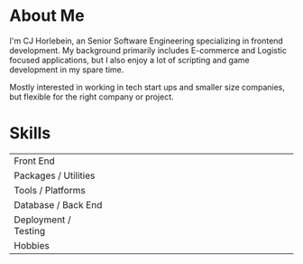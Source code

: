 # About Me

I'm CJ Horlebein, an Senior Software Engineering specializing in frontend development. My background primarily includes E-commerce and Logistic focused applications, but I also enjoy a lot of scripting and game development in my spare time.

Mostly interested in working in tech start ups and smaller size companies, but flexible for the right company or project.

# Skills
<table>
  <link
    rel="stylesheet"
    type="text/css"
    href="https://cdn.jsdelivr.net/gh/devicons/devicon@latest/devicon.min.css"
  />
	<style>
		i {
			font-size: 48px;
			margin: 8px;
		}
		.tooltip {
			position: relative;
			display: inline-block;
		}
		.tooltip .tooltiptext {
			background-color: black;
			border-radius: 12px;
			color: #fff;
			padding: 12px;
			position: absolute;
			text-align: center;
			visibility: hidden;
			width: 120px;
			z-index: 1;
		}
		.tooltip:hover .tooltiptext {
			visibility: visible;
		}
	</style>
  <tbody>
    <tr>
      <td>Front End</td>
      <td>
        <div class="tooltip"><i class="devicon-bootstrap-plain colored" ></i><span class="tooltiptext">Bootstrap</span></div>
        <div class="tooltip"><i class="devicon-axios-plain colored" /></i><span class="tooltiptext">Axios</span></div>
        <div class="tooltip"><i class="devicon-gatsby-plain colored" /></i><span class="tooltiptext">Gatsby</span></div>
        <div class="tooltip"><i class="devicon-css3-plain colored" /></i><span class="tooltiptext">Css3</span></div>
        <div class="tooltip"><i class="devicon-react-plain colored" /></i><span class="tooltiptext">ReactJS</span></div>
        <div class="tooltip"><i class="devicon-reactrouter-plain colored" /></i><span class="tooltiptext">React Router</span></div>
        <div class="tooltip"><i class="devicon-javascript-plain colored colored" /></i><span class="tooltiptext">javascript</span></div>
        <div class="tooltip"><i class="devicon-tailwindcss-plain colored" /></i><span class="tooltiptext">Tailwind css</span></div>
        <div class="tooltip"><i class="devicon-svelte-plain colored" /></i><span class="tooltiptext">Svelte</span></div>
        <div class="tooltip"><i class="devicon-storybook-plain colored" /></i><span class="tooltiptext">Storybook</span></div>
        <div class="tooltip"><i class="devicon-sass-plain colored" /></i><span class="tooltiptext">Sass</span></div>
        <div class="tooltip"><i class="devicon-redux-plain colored" /></i><span class="tooltiptext">Redux.JS</span></div>
        <div class="tooltip"><i class="devicon-solidjs-plain colored" /></i><span class="tooltiptext">Solid.JS</span></div>
        <div class="tooltip"><i class="devicon-materialui-plain colored" /></i><span class="tooltiptext">MaterialIO</span></div>
        <div class="tooltip"><i class="devicon-typescript-plain colored" /></i><span class="tooltiptext">Typescript</span></div>
      </td>
    </tr>
    <tr>
      <td>Packages / Utilities</td>
      <td>
        <div class="tooltip"><i class="devicon-eslint-plain colored" /></i><span class="tooltiptext">Eslint</span></div>
        <div class="tooltip"><i class="devicon-git-plain colored" /></i><span class="tooltiptext">Git</span></div>
        <div class="tooltip"><i class="devicon-github-plain colored" /></i><span class="tooltiptext">Github</span></div>
        <div class="tooltip"><i class="devicon-gitlab-plain colored" /></i><span class="tooltiptext">Gitlab</span></div>
        <div class="tooltip"><i class="devicon-npm-plain colored" /></i><span class="tooltiptext">npm</span></div>
        <div class="tooltip"><i class="devicon-yarn-plain colored" /></i><span class="tooltiptext">Yarn</span></div>
        <div class="tooltip"><i class="devicon-json-plain colored" /></i><span class="tooltiptext">JSON</span></div>
        <div class="tooltip"><i class="devicon-yaml-plain colored" /></i><span class="tooltiptext">YAML</span></div>
        <div class="tooltip"><i class="devicon-lodash-plain colored" /></i><span class="tooltiptext">Lodash</span></div>
        <div class="tooltip"><i class="devicon-markdown-plain colored" /></i><span class="tooltiptext">Markdown</span></div>
        <div class="tooltip"><i class="devicon-neovim-plain colored" /></i><span class="tooltiptext">Neovim</span></div>
        <div class="tooltip"><i class="devicon-nodemon-plain colored" /></i><span class="tooltiptext">Nodemon</span></div>
        <div class="tooltip"><i class="devicon-oauth-plain colored" /></i><span class="tooltiptext">OAuth</span></div>
      </td>
    </tr>
    <tr>
      <td>Tools / Platforms</td>
      <td>
        <div class="tooltip"><i class="devicon-ubuntu-plain colored" /></i><span class="tooltiptext">Ubuntu</span></div>
        <div class="tooltip"><i class="devicon-apple-plain colored" /></i><span class="tooltiptext">Apple</span></div>
        <div class="tooltip"><i class="devicon-windows11-plain colored" /></i><span class="tooltiptext">Windows 11</span></div>
        <div class="tooltip"><i class="devicon-figma-plain colored" /></i><span class="tooltiptext">Figma</span></div>
        <div class="tooltip"><i class="devicon-firefox-plain colored" /></i><span class="tooltiptext">Firefox</span></div>
        <div class="tooltip"><i class="devicon-chrome-plain colored" /></i><span class="tooltiptext">Chrome</span></div>
        <div class="tooltip"><i class="devicon-intellij-plain colored" /></i><span class="tooltiptext">IntelliJ</span></div>
        <div class="tooltip"><i class="devicon-vscode-plain colored" /></i><span class="tooltiptext">VS Code</span></div>
        <div class="tooltip"><i class="devicon-trello-plain colored" /></i><span class="tooltiptext">Trello</span></div>
        <div class="tooltip"><i class="devicon-jira-plain colored" /></i><span class="tooltiptext">Jira</span></div>
        <div class="tooltip"><i class="devicon-slack-plain colored" /></i><span class="tooltiptext">Slack</span></div>
        <div class="tooltip"><i class="devicon-salesforce-plain colored" /></i><span class="tooltiptext">Salesforce</span></div>
        <div class="tooltip"><i class="devicon-vercel-plain colored" /></i><span class="tooltiptext">Vercel</span></div>
        <div class="tooltip"><i class="devicon-postman-plain colored" /></i><span class="tooltiptext">Postman</span></div>
        <div class="tooltip"><i class="devicon-okta-plain colored" /></i><span class="tooltiptext">Okta</span></div>
        <div class="tooltip"><i class="devicon-notion-plain colored" /></i><span class="tooltiptext">Notion</span></div>
      </td>
    </tr>
    <tr>
      <td>Database / Back End</td>
      <td>
        <div class="tooltip"><i class="devicon-amazonwebservices-plain colored" /></i><span class="tooltiptext">Amazon AWS</span></div>
        <div class="tooltip"><i class="devicon-graphql-plain colored" /></i><span class="tooltiptext">GraphQA</span></div>
        <div class="tooltip"><i class="devicon-nodejs-plain colored" /></i><span class="tooltiptext">NodeJS</span></div>
        <div class="tooltip"><i class="devicon-mysql-plain colored" /></i><span class="tooltiptext">MySQL</span></div>
        <div class="tooltip"><i class="devicon-postgresql-plain colored" /></i><span class="tooltiptext">PostgreSQL</span></div>
        <div class="tooltip"><i class="devicon-prisma-plain colored" /></i><span class="tooltiptext">Prisma</span></div>
        <div class="tooltip"><i class="devicon-python-plain colored" /></i><span class="tooltiptext">Python</span></div>
        <div class="tooltip"><i class="devicon-swagger-plain colored" /></i><span class="tooltiptext">Swagger</span></div>
        <div class="tooltip"><i class="devicon-webpack-plain colored" /></i><span class="tooltiptext">Webpack</span></div>
        <div class="tooltip"><i class="devicon-circleci-plain colored" /></i><span class="tooltiptext">Circleci</span></div>
        <div class="tooltip"><i class="devicon-jenkins-plain colored" /></i><span class="tooltiptext">Jenkins</span></div>
        <div class="tooltip"><i class="devicon-bun-plain colored" /></i><span class="tooltiptext">Bun</span></div>
        <div class="tooltip"><i class="devicon-vite-plain colored" /></i><span class="tooltiptext">Vite</span></div>
        <div class="tooltip"><i class="devicon-heroku-plain colored" /></i><span class="tooltiptext">Heroku</span></div>
      </td>
    </tr>
    <tr>
      <td>Deployment / Testing</td>
      <td>
        <div class="tooltip"><i class="devicon-codecov-plain colored" /></i><span class="tooltiptext">Codecov</span></div>
        <div class="tooltip"><i class="devicon-jest-plain colored" /></i><span class="tooltiptext">Jest</span></div>
        <div class="tooltip"><i class="devicon-vitest-plain colored" /></i><span class="tooltiptext">Vitest</span></div>
        <div class="tooltip"><i class="devicon-cypressio-plain colored" /></i><span class="tooltiptext">Cypress.io</span></div>
      </td>
    </tr>
    <tr>
      <td>Hobbies</td>
			<td>
        <div class="tooltip"><i class="devicon-arduino-plain colored" /></i><span class="tooltiptext">Arduino</span></div>
        <div class="tooltip"><i class="devicon-discordjs-plain colored" /></i><span class="tooltiptext">DiscordJS</span></div>
        <div class="tooltip"><i class="devicon-electron-plain colored" /></i><span class="tooltiptext">Electron</span></div>
        <div class="tooltip"><i class="devicon-tauri-plain colored" /></i><span class="tooltiptext">Tauri</span></div>
        <div class="tooltip"><i class="devicon-godot-plain colored" /></i><span class="tooltiptext">Godot</span></div>
        <div class="tooltip"><i class="devicon-raspberrypi-plain colored" /></i><span class="tooltiptext">Raspberry PI</span></div>
      </td>
    </tr>
  </tbody>
</table>
